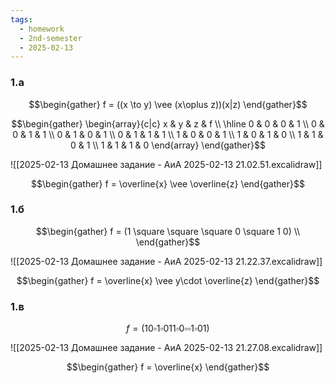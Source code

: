 ```yaml
---
tags:
  - homework
  - 2nd-semester
  - 2025-02-13
---
```

### 1.a

$$\begin{gather}
f = ((x \to y) \vee (x\oplus z))(x|z)
\end{gather}$$

$$\begin{gather}
\begin{array}{c|c}
x & y & z & f \\
\hline 0 & 0 & 0 & 1 \\
0 & 0 & 1 & 1 \\
0 & 1 & 0 & 1 \\
0 & 1 & 1 & 1 \\
1 & 0 & 0 & 1 \\
1 & 0 & 1 & 0 \\
1 & 1 & 0 & 1 \\
1 & 1 & 1 & 0
\end{array}
\end{gather}$$

![[2025-02-13 Домашнее задание - АиА 2025-02-13 21.02.51.excalidraw]]

$$\begin{gather}
f = \overline{x} \vee \overline{z}
\end{gather}$$

### 1.б

$$\begin{gather}
f = (1 \square \square \square 0 \square 1 0) \\
\end{gather}$$

![[2025-02-13 Домашнее задание - АиА 2025-02-13 21.22.37.excalidraw]]

$$\begin{gather}
f = \overline{x} \vee y\cdot \overline{z}
\end{gather}$$

### 1.в

$$f = (1 0 \square 1 \square 0 1 1 \square 0 \square \square 1 \square 0 1)$$

![[2025-02-13 Домашнее задание - АиА 2025-02-13 21.27.08.excalidraw]]

$$\begin{gather}
f = \overline{x}
\end{gather}$$